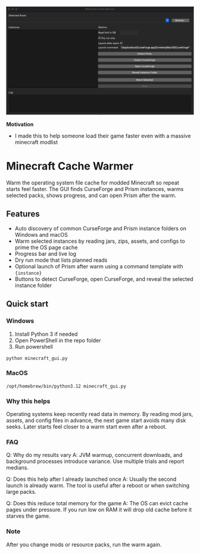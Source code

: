 <p align="center">
  <img src="hero.png" alt="minecraft-cache-warmer" width="900">
</p>

**Motivation**
* I made this to help someone load their game faster even with a massive minecraft modlist

# Minecraft Cache Warmer

Warm the operating system file cache for modded Minecraft so repeat starts feel faster. The GUI finds CurseForge and Prism instances, warms selected packs, shows progress, and can open Prism after the warm.

## Features
* Auto discovery of common CurseForge and Prism instance folders on Windows and macOS  
* Warm selected instances by reading jars, zips, assets, and configs to prime the OS page cache  
* Progress bar and live log  
* Dry run mode that lists planned reads  
* Optional launch of Prism after warm using a command template with `{instance}`  
* Buttons to detect CurseForge, open CurseForge, and reveal the selected instance folder

## Quick start

### Windows
1. Install Python 3 if needed  
2. Open PowerShell in the repo folder  
3. Run
powershell
```
python minecraft_gui.py
```

### MacOS
```
/opt/homebrew/bin/python3.12 minecraft_gui.py
```

### Why this helps

Operating systems keep recently read data in memory.
By reading mod jars, assets, and config files in advance, the next game start avoids many disk seeks.
Later starts feel closer to a warm start even after a reboot.

### FAQ

Q: Why do my results vary
A: JVM warmup, concurrent downloads, and background processes introduce variance. Use multiple trials and report medians.

Q: Does this help after I already launched once
A: Usually the second launch is already warm. The tool is useful after a reboot or when switching large packs.

Q: Does this reduce total memory for the game
A: The OS can evict cache pages under pressure. If you run low on RAM it will drop old cache before it starves the game.

### Note

After you change mods or resource packs, run the warm again.

